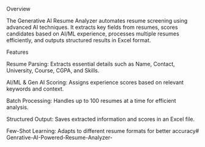 Overview

The Generative AI Resume Analyzer automates resume screening using advanced AI techniques. It extracts key fields from resumes, scores candidates based on AI/ML experience, processes multiple resumes efficiently, and outputs structured results in Excel format.

Features

Resume Parsing: Extracts essential details such as Name, Contact, University, Course, CGPA, and Skills.

AI/ML & Gen AI Scoring: Assigns experience scores based on relevant keywords and context.

Batch Processing: Handles up to 100 resumes at a time for efficient analysis.

Structured Output: Saves extracted information and scores in an Excel file.

Few-Shot Learning: Adapts to different resume formats for better accuracy# Genrative-AI-Powered-Resume-Analyzer-
